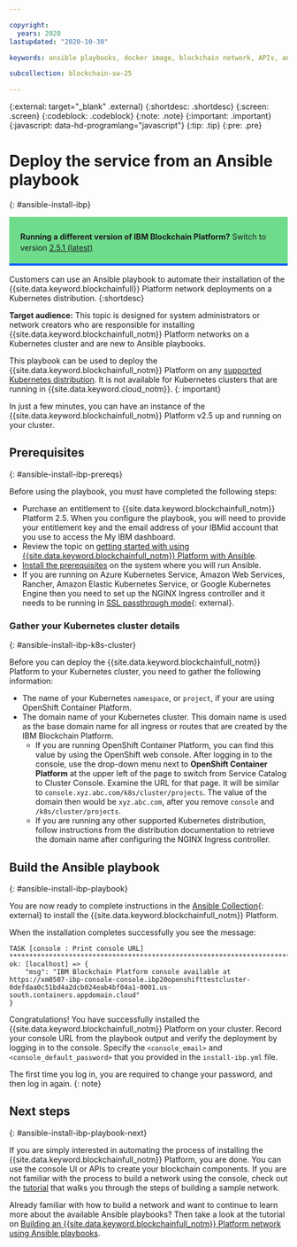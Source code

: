```yaml
---

copyright:
  years: 2020
lastupdated: "2020-10-30"

keywords: ansible playbooks, docker image, blockchain network, APIs, ansible galaxy

subcollection: blockchain-sw-25

---
```


{:external: target="_blank" .external}
{:shortdesc: .shortdesc}
{:screen: .screen}
{:codeblock: .codeblock}
{:note: .note}
{:important: .important}
{:javascript: data-hd-programlang="javascript"}
{:tip: .tip}
{:pre: .pre}


# Deploy the service from an Ansible playbook
{: #ansible-install-ibp}

<div style="background-color: #6fdc8c; padding-left: 20px; padding-right: 20px; border-bottom: 4px solid #0f62fe; padding-top: 12px; padding-bottom: 4px; margin-bottom: 16px;">
  <p style="line-height: 20px;">
    <strong>Running a different version of IBM Blockchain Platform?</strong> Switch to version
    <a href="/docs/blockchain-sw-251?topic=blockchain-sw-251-ansible-install-ibp">2.5.1 (latest)</a>
    </p>
</div>

Customers can use an Ansible playbook to automate their installation of the {{site.data.keyword.blockchainfull}} Platform network deployments on a Kubernetes distribution.
{:shortdesc}

**Target audience:** This topic is designed for system administrators or network creators who are responsible for installing {{site.data.keyword.blockchainfull_notm}} Platform networks on a Kubernetes cluster and are new to Ansible playbooks.

This playbook can be used to deploy the {{site.data.keyword.blockchainfull_notm}} Platform on any [supported Kubernetes distribution](/docs/blockchain-sw-25?topic=blockchain-sw-25-console-ocp-about#console-ocp-about-prerequisites). It is not available for Kubernetes clusters that are running in {{site.data.keyword.cloud_notm}}.
{: important}

In just a few minutes, you can have an instance of the {{site.data.keyword.blockchainfull_notm}} Platform v2.5 up and running on your cluster.

## Prerequisites
{: #ansible-install-ibp-prereqs}

Before using the playbook, you must have completed the following steps:
- Purchase an entitlement to {{site.data.keyword.blockchainfull_notm}} Platform 2.5. When you configure the playbook, you will need to provide your entitlement key and the email address of your IBMid account that you use to access the My IBM dashboard.
- Review the topic on [getting started with using {{site.data.keyword.blockchainfull_notm}} Platform with Ansible](/docs/blockchain-sw-25?topic=blockchain-sw-25-ansible#ansible-getting-started).
- [Install the prerequisites](https://ibm-blockchain.github.io/ansible-collection/installation.html#requirements) on the system where you will run Ansible.
- If you are running on Azure Kubernetes Service, Amazon Web Services, Rancher, Amazon Elastic Kubernetes Service, or Google Kubernetes Engine then you need to set up the NGINX Ingress controller and it needs to be running in [SSL passthrough mode](https://kubernetes.github.io/ingress-nginx/user-guide/tls/#ssl-passthrough){: external}.

### Gather your Kubernetes cluster details
{: #ansible-install-ibp-k8s-cluster}

Before you can deploy the {{site.data.keyword.blockchainfull_notm}} Platform to your Kubernetes cluster, you need to gather the following information:

- The name of your Kubernetes `namespace`, or `project`, if your are using OpenShift Container Platform.
- The domain name of your Kubernetes cluster. This domain name is used as the base domain name for all ingress or routes that are created by the IBM Blockchain Platform.
  - If you are running OpenShift Container Platform, you can find this value by using the OpenShift web console. After logging in to the console, use the drop-down menu next to **OpenShift Container Platform** at the upper left of the page to switch from Service Catalog to Cluster Console. Examine the URL for that page. It will be similar to `console.xyz.abc.com/k8s/cluster/projects`. The value of the domain then would be `xyz.abc.com`, after you remove `console` and `/k8s/cluster/projects`.
  - If you are running any other supported Kubernetes distribution, follow instructions from the distribution documentation to retrieve the domain name after configuring the NGINX Ingress controller.

## Build the Ansible playbook
{: #ansible-install-ibp-playbook}

You are now ready to complete instructions in the [Ansible Collection](https://ibm-blockchain.github.io/ansible-collection/tutorials/installing.html#installing-the-ibm-blockchain-platform){: external} to install the {{site.data.keyword.blockchainfull_notm}} Platform.

When the installation completes successfully you see the message:
```
TASK [console : Print console URL] *************************************************************************************************************************************
ok: [localhost] => {
    "msg": "IBM Blockchain Platform console available at https://xm0507-ibp-console-console.ibp20openshifttestcluster-0defdaa0c51bd4a2dcb024eab4bf04a1-0001.us-south.containers.appdomain.cloud"
}
```

Congratulations! You have successfully installed the {{site.data.keyword.blockchainfull_notm}} Platform on your cluster. Record your console URL from the playbook output and verify the deployment by logging in to the console. Specify the `<console_email>` and `<console_default_password>` that you provided in the `install-ibp.yml` file.

The first time you log in, you are required to change your password, and then log in again.
{: note}

## Next steps
{: #ansible-install-ibp-playbook-next}

If you are simply interested in automating the process of installing the {{site.data.keyword.blockchainfull_notm}} Platform, you are done. You can use the console UI or APIs to create your blockchain components. If you are not familiar with the process to build a network using the console, check out the [tutorial](/docs/blockchain-sw-25?topic=blockchain-sw-25-ibp-console-build-network) that walks you through the steps of building a sample network.

Already familiar with how to build a network and want to continue to learn more about the available Ansible playbooks? Then take a look at the tutorial on [Building an {{site.data.keyword.blockchainfull_notm}} Platform network using Ansible playbooks](/docs/blockchain-sw-25?topic=blockchain-sw-25-ansible-build).
